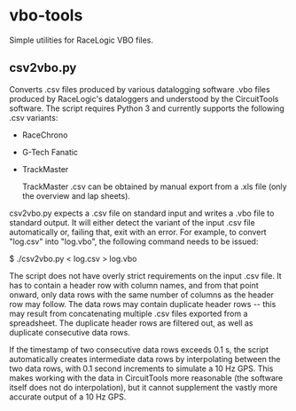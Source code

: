 vbo-tools
=========

Simple utilities for RaceLogic VBO files.


csv2vbo.py
----------

Converts .csv files produced by various datalogging software
.vbo files produced by RaceLogic's dataloggers and understood
by the CircuitTools software. The script requires Python 3 and
currently supports the following .csv variants:

  - RaceChrono
  - G-Tech Fanatic
  - TrackMaster

    TrackMaster .csv can be obtained by manual export
    from a .xls file (only the overview and lap sheets).

csv2vbo.py expects a .csv file on standard input and writes
a .vbo file to standard output. It will either detect the variant
of the input .csv file automatically or, failing that, exit with
an error. For example, to convert "log.csv" into "log.vbo", the 
following command needs to be issued:

$ ./csv2vbo.py < log.csv > log.vbo


The script does not have overly strict requirements on the input .csv
file. It has to contain a header row with column names, and from that
point onward, only data rows with the same number of columns as the
header row may follow. The data rows may contain duplicate header
rows -- this may result from concatenating multiple .csv files exported
from a spreadsheet. The duplicate header rows are filtered out, as well
as duplicate consecutive data rows.

If the timestamp of two consecutive data rows exceeds 0.1 s, the script
automatically creates intermediate data rows by interpolating between 
the two data rows, with 0.1 second increments to simulate a 10 Hz GPS.
This makes working with the data in CircuitTools more reasonable (the
software itself does not do interpolation), but it cannot supplement
the vastly more accurate output of a 10 Hz GPS.
